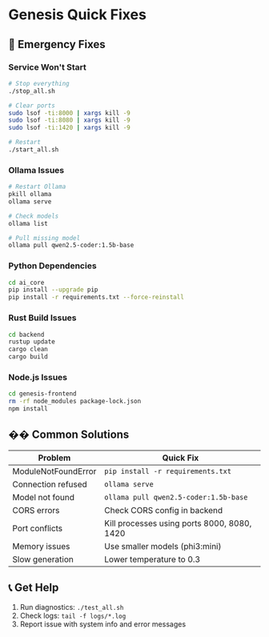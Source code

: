 # Genesis Quick Fixes

## 🚨 Emergency Fixes

### Service Won't Start
```bash
# Stop everything
./stop_all.sh

# Clear ports
sudo lsof -ti:8000 | xargs kill -9
sudo lsof -ti:8080 | xargs kill -9
sudo lsof -ti:1420 | xargs kill -9

# Restart
./start_all.sh
```

### Ollama Issues
```bash
# Restart Ollama
pkill ollama
ollama serve

# Check models
ollama list

# Pull missing model
ollama pull qwen2.5-coder:1.5b-base
```

### Python Dependencies
```bash
cd ai_core
pip install --upgrade pip
pip install -r requirements.txt --force-reinstall
```

### Rust Build Issues
```bash
cd backend
rustup update
cargo clean
cargo build
```

### Node.js Issues
```bash
cd genesis-frontend
rm -rf node_modules package-lock.json
npm install
```

## �� Common Solutions

| Problem | Quick Fix |
|---------|-----------|
| ModuleNotFoundError | `pip install -r requirements.txt` |
| Connection refused | `ollama serve` |
| Model not found | `ollama pull qwen2.5-coder:1.5b-base` |
| CORS errors | Check CORS config in backend |
| Port conflicts | Kill processes using ports 8000, 8080, 1420 |
| Memory issues | Use smaller models (phi3:mini) |
| Slow generation | Lower temperature to 0.3 |

## 📞 Get Help

1. Run diagnostics: `./test_all.sh`
2. Check logs: `tail -f logs/*.log`
3. Report issue with system info and error messages 